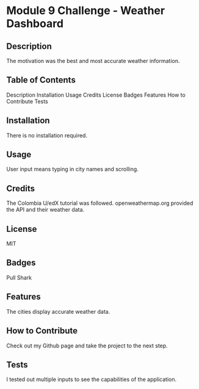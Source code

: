 # Module 9 Challenge - Weather Dashboard

## Description
The motivation was the best and most accurate weather information.
## Table of Contents
Description
Installation
Usage
Credits
License
Badges
Features
How to Contribute
Tests
## Installation
There is no installation required.
## Usage
User input means typing in city names and scrolling.
## Credits
The Colombia U/edX tutorial was followed. openweathermap.org provided the API and their weather data.
## License
MIT
## Badges
Pull Shark
## Features
The cities display accurate weather data.
## How to Contribute
Check out my Github page and take the project to the next step.
## Tests
I tested out multiple inputs to see the capabilities of the application.